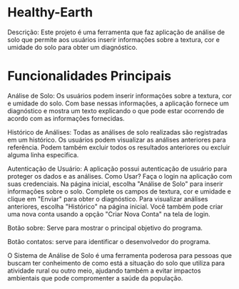 # Healthy-Earth
Descrição:
Este projeto é uma ferramenta que faz aplicação de análise de solo que permite aos usuários inserir informações sobre a textura, cor e umidade do solo para obter um diagnóstico.

# Funcionalidades Principais
Análise de Solo:
Os usuários podem inserir informações sobre a textura, cor e umidade do solo.
Com base nessas informações, a aplicação fornece um diagnóstico e mostra um texto explicando o que pode estar ocorrendo de acordo com as informações fornecidas.

Histórico de Análises:
Todas as análises de solo realizadas são registradas em um histórico.
Os usuários podem visualizar as análises anteriores para referência. Podem também excluir todos os resultados anteriores ou excluir alguma linha especifica.

Autenticação de Usuário:
A aplicação possui autenticação de usuário para proteger os dados e as análises.
Como Usar?
Faça o login na aplicação com suas credenciais.
Na página inicial, escolha "Análise de Solo" para inserir informações sobre o solo.
Complete os campos de textura, cor e umidade e clique em "Enviar" para obter o diagnóstico.
Para visualizar análises anteriores, escolha "Histórico" na página inicial.
Você também pode criar uma nova conta usando a opção "Criar Nova Conta" na tela de login.

Botão sobre:
Serve para mostrar o principal objetivo do programa.

Botão contatos:
serve para identificar o desenvolvedor do programa.

O Sistema de Análise de Solo é uma ferramenta poderosa para pessoas que buscam ter conheimento de como está a situação do solo que utiliza para atividade rural ou outro meio, ajudando também a evitar impactos ambientais que pode compromenter a saúde da população.
